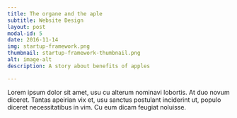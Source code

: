 ```yaml
---
title: The organe and the aple
subtitle: Website Design
layout: post
modal-id: 5
date: 2016-11-14
img: startup-framework.png
thumbnail: startup-framework-thumbnail.png
alt: image-alt
description: A story about benefits of apples

---
```


Lorem ipsum dolor sit amet, usu cu alterum nominavi lobortis. At duo novum diceret. Tantas apeirian vix et, usu sanctus postulant inciderint ut, populo diceret necessitatibus in vim. Cu eum dicam feugiat noluisse.
